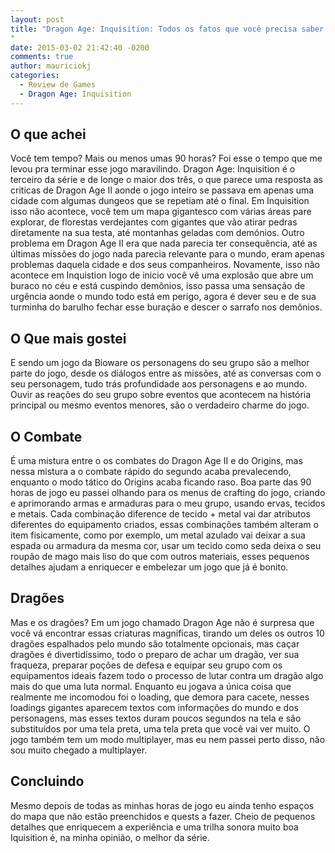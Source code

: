 ```yaml
---
layout: post
title: "Dragon Age: Inquisition: Todos os fatos que você precisa saber
"
date: 2015-03-02 21:42:40 -0200
comments: true
author: mauriciokj
categories:
  - Review de Games
  - Dragon Age: Inquisition
---
```


## O que achei 

Você tem tempo? Mais ou menos umas 90 horas? Foi esse o tempo que me levou pra terminar esse jogo maravilindo. Dragon Age: Inquisition é o terceiro da série e de longe o maior dos três, o que parece uma resposta as criticas de Dragon Age II aonde o jogo inteiro se passava em apenas uma cidade com algumas dungeos que se repetiam até o final. <!-- more -->Em Inquisition isso não acontece, você tem um mapa gigantesco com várias áreas pare explorar, de florestas verdejantes com gigantes que vão atirar pedras diretamente na sua testa, até montanhas geladas com demónios.
Outro problema em Dragon Age II era que nada parecia ter consequência, até as últimas missões do jogo nada parecia relevante para o mundo, eram apenas problemas daquela cidade e dos seus companheiros. Novamente, isso não acontece em Inquistion logo de inicio você vê uma explosão que abre um buraco no céu e está cuspindo demônios, isso passa uma sensação de urgência aonde o mundo todo está em perigo, agora é dever seu e de sua turminha do barulho fechar esse buração e descer o sarrafo  nos demônios. 

## O Que mais gostei

E sendo um jogo da Bioware os personagens do seu grupo são a melhor parte do jogo, desde os diálogos entre as missões, até as conversas com o seu personagem, tudo trás profundidade aos personagens e ao mundo. Ouvir as reações  do seu grupo sobre eventos que acontecem na história principal ou mesmo eventos menores, são o verdadeiro charme do jogo. 

## O Combate

É uma mistura entre o os combates do Dragon Age II e do Origins, mas nessa mistura a o combate rápido do segundo acaba prevalecendo, enquanto o modo tático do Origins acaba ficando  raso. 
Boa parte das 90 horas de jogo eu passei olhando para os menus de crafting do jogo, criando e aprimorando armas e armaduras para o meu grupo, usando ervas, tecidos e metais. Cada combinação diference de tecido + metal vai dar atributos diferentes do equipamento criados, essas combinações também alteram o item fisicamente, como por exemplo, um metal azulado vai deixar a sua espada ou armadura da mesma cor, usar um tecido como seda deixa o seu roupão de mago mais liso do que com outros materiais, esses pequenos detalhes ajudam a enriquecer e embelezar um jogo que já é bonito.

## Dragões

Mas e os dragões? Em um jogo chamado Dragon Age não é surpresa que você vá encontrar essas criaturas magnificas, tirando um deles os outros 10 dragões espalhados pelo mundo são totalmente opcionais, mas caçar dragões é divertidíssimo, todo o preparo de achar um dragão, ver sua fraqueza, preparar poções de defesa e equipar seu grupo com os equipamentos ideais fazem todo o processo de lutar contra um dragão algo mais do que uma luta normal. 
Enquanto eu jogava a única coisa que realmente me incomodou foi o loading, que demora para cacete, nesses loadings gigantes aparecem textos com informações do mundo e dos personagens, mas esses textos duram poucos segundos na tela e são substituídos por uma tela preta, uma tela preta que você vai ver muito.
O jogo também tem um modo multiplayer, mas eu nem passei perto disso, não sou muito chegado a multiplayer. 

## Concluindo

Mesmo depois de todas as minhas horas de jogo eu ainda tenho espaços do mapa que não estão preenchidos e quests a fazer. Cheio de pequenos detalhes que enriquecem a experiência e uma trilha sonora muito boa Iquisition é, na minha opinião, o melhor da série.
